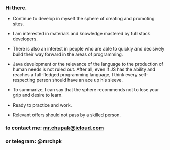 ### Hi there.

- Continue to develop in myself the sphere of creating and promoting sites.
- I am interested in materials and knowledge mastered by full stack developers.
- There is also an interest in people who are able to quickly and decisively build their way forward in the areas of programming.
- Java development or the relevance of the language to the production of human needs is not ruled out.
After all, even if JS has the ability and reaches a full-fledged programming language, I think every self-respecting person should have an ace up his sleeve.
- To summarize, I can say that the sphere recommends not to lose your grip and desire to learn.
- Ready to practice and work.

- Relevant offers should not pass by a skilled person.
### to contact me: mr.chupak@icloud.com
### or telegram: @mrchpk
